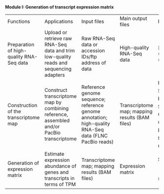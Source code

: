 **Module I: Generation of transcript expression matrix**

<table>
    <tr>
      <td font-weight:bold>Functions</td>
      <td font-weight:bold>Applications</td>
      <td font-weight:bold>Input files</td>
      <td font-weight:bold>Main output files</td>
      <td font-weight:bold>Programs</td>
     </tr>
     <tr>
      <td>Preparation of high-quality RNA-Seq data</td>
      <td>Upload or retrieve raw RNA-Seq data and trim low-quality reads and sequencing adapters</td>
      <td>Raw RNA-Seq data or accession IDs/ftp address of data</td>
      <td>High-quality RNA-Seq data</td>
      <td>[fastp](https://academic.oup.com/bioinformatics/article/34/17/i884/5093234) (version 0.20.0)</td>
     </tr>
     <tr>
      <td rowspan="9">Construction of the transcriptome map</td>
      <td rowspan="9">Construct transcriptome map by combining reference, assembled and/or PacBio transcriptome</td>
      <td rowspan="9">Reference genome sequence; reference genome annotation; high-quality RNA-Seq data (FLNC PacBio reads)</td>
      <td rowspan="9">Transcriptome map; mapping results (BAM files)</td>
      <td>HISAT (version 2.1.0)(<https://www.nature.com/articles/nmeth.3317>)</td>
     </tr>
     <tr>
      <td>SAMTools (version 1.10)(<https://academic.oup.com/bioinformatics/article/25/16/2078/204688>)</td>
     </tr>
     <tr>
      <td>BEDTools (version 2.29.0)(<https://academic.oup.com/bioinformatics/article/26/6/841/244688>)</td>
     </tr>
     <tr>     
      <td>StringTie (version 1.3.4)(<https://www.nature.com/articles/nbt.3122>)</td>
     </tr>
     <tr>  
      <td>Cufflinks (version 2.2.1)(<https://www.nature.com/articles/nbt.1621>)</td>
     </tr>
     <tr>  
      <td>CPC2 (version 0.1)(<https://academic.oup.com/nar/article/45/W1/W12/3831091>)</td>
     </tr>
     <tr>  
      <td>DIAMOND (version 0.9.29)(<https://www.nature.com/articles/nmeth.3176>)</td>
     </tr>
     <tr>  
      <td>featureCounts (version 2.0.0)(<https://academic.oup.com/bioinformatics/article/30/7/923/232889>)</td>
     </tr>
     <tr>  
      <td>GMAP (version  2015-09-29)(<https://academic.oup.com/bioinformatics/article/21/9/1859/409207>)</td>
     </tr>
     <tr>
      <td rowspan="2">Generation of expression matrix</td>
      <td rowspan="2">Estimate expression abundance of genes and transcripts in terms of TPM</td>
      <td rowspan="2">Transcriptome map; mapping results (BAM files)</td>
      <td rowspan="2">Expression matrix</td>
      <td>StringTie (version 1.3.4)(<https://www.nature.com/articles/nbt.3122>)</td>
     </tr>
     <tr>  
      <td>sva (version 3.34.0)(<https://academic.oup.com/bioinformatics/article/28/6/882/311263>)</td>
     </tr>
    </table>
